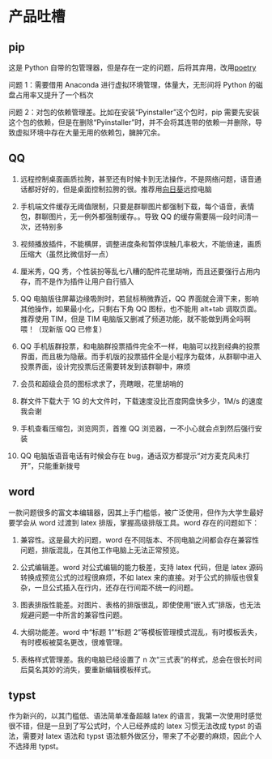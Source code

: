# 产品吐槽

## pip

这是 Python 自带的包管理器，但是存在一定的问题，后将其弃用，改用[poetry](/study/code/python.html#poetry-在用)

问题 1：需要借用 Anaconda 进行虚拟环境管理，体量大，无形间将 Python 的磁盘占用率又提升了一个档次

问题 2：对包的依赖管理差。比如在安装“Pyinstaller”这个包时，pip 需要先安装这个包的依赖，但是在删除“Pyinstaller”时，并不会将其连带的依赖一并删除，导致虚拟环境中存在大量无用的依赖包，臃肿冗余。


## QQ

1. 远程控制桌面画质拉胯，甚至还有时候卡到无法操作，不是网络问题，语音通话都好好的，但是桌面控制拉胯的很。推荐用[向日葵](https://sunlogin.oray.com/)远控电脑

2. 手机端文件缓存无阈值限制，只要是群聊图片都强制下载，每个语音，表情包，群聊图片，无一例外都强制缓存。。导致 QQ 的缓存需要隔一段时间清一次，还特别多

3. 视频播放插件，不能横屏，调整进度条和暂停误触几率极大，不能倍速，画质压缩大（虽然比微信好一点）

4. 厘米秀，QQ 秀，个性装扮等乱七八糟的配件花里胡哨，而且还要强行占用内存，而不是作为插件让用户自行插入

5. QQ 电脑版往屏幕边缘吸附时，若鼠标稍微靠近，QQ 界面就会滑下来，影响其他操作，如果最小化，只剩右下角 QQ 图标，也不能用 alt+tab 调取页面。推荐使用 TIM，但是 TIM 电脑版又删减了频道功能，就不能做到两全吗啊喂！（现新版 QQ 已修复）

6. QQ 手机版群投票，和电脑群投票插件完全不一样，电脑可以找到经典的投票界面，而且极为隐蔽。而手机版的投票插件全是小程序为载体，从群聊中进入投票界面，设计完投票后还需要转发到该群聊中，麻烦

7. 会员和超级会员的图标求求了，亮瞎眼，花里胡哨的

8. 群文件下载大于 1G 的大文件时，下载速度没比百度网盘快多少，1M/s 的速度我会谢

9. 手机查看压缩包，浏览网页，首推 QQ 浏览器，一不小心就会点到然后强行安装

10. QQ 电脑版语音电话有时候会存在 bug，通话双方都提示“对方麦克风未打开”，只能重新拨号

## word

一款问题很多的富文本编辑器，因其上手门槛低，被广泛使用，但作为大学生最好要学会从 word 过渡到 latex 排版，掌握高级排版工具。word 存在的问题如下：

1. 兼容性。这是最大的问题，word 在不同版本、不同电脑之间都会存在兼容性问题，排版混乱，在其他工作电脑上无法正常预览。

2. 公式编辑差。word 对公式编辑的能力极差，支持 latex 代码，但是 latex 源码转换成预览公式的过程很麻烦，不如 latex 来的直接。对于公式的排版也很复杂，一旦公式插入在行内，还存在行间距不统一的问题。

3. 图表排版性能差。对图片、表格的排版很乱，即使使用“嵌入式”排版，也无法规避问题一中所言的兼容性问题。

4. 大纲功能差。word 中“标题 1”“标题 2”等模板管理模式混乱，有时模板丢失，有时模板被莫名更改，很难管理。

5. 表格样式管理差。我的电脑已经设置了 n 次“三式表”的样式，总会在很长时间后莫名其妙的消失，要重新编辑模板样式。

## typst

作为新兴的，以其门槛低、语法简单准备超越 latex 的语言，我第一次使用时感觉很不错，但是一旦到了写公式时，个人已经养成的 latex 习惯无法改成 typst 的语法，需要对 latex 语法和 typst 语法额外做区分，带来了不必要的麻烦，因此个人不选择用 typst。